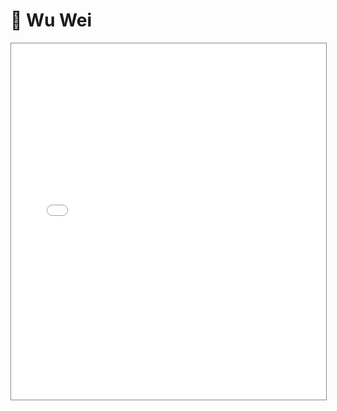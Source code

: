 # 🍷 Wu Wei

<div style="text-align: center;">
    <iframe
        src="//player.bilibili.com/player.html?aid=842828558&bvid=BV1154y1z7ky&cid=256303420&page=1"
        scrolling="no"
        border="0"
        frameborder="no"
        framespacing="0"
        allowfullscreen="true"
        style="width: 100%;height: 570px;max-height: 100vh;border: solid 1px #888;"
    />
</div>

---

> 去听魔笛的版本, 魔笛大佬的版本真的强
> <name>Lionad_Guirotar</name>

> 想当年上高中时候我俩在寝室每天对着谈，你还记得一起谈天空之城的时候吗，现在表哥为了生活，不得不放弃了吉他🎸
> <name>爱我还是爱音乐</name>

> 这个如果有视频，手应该会眼花缭乱的，超好看吧……
> <name>月鹿同学</name>